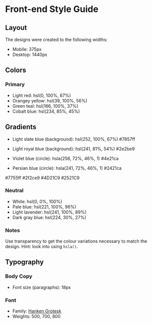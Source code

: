 # Front-end Style Guide

## Layout

The designs were created to the following widths:

- Mobile: 375px
- Desktop: 1440px

## Colors

### Primary
<!-- 973px-1110px  -->
- Light red: hsl(0, 100%, 67%)
- Orangey yellow: hsl(39, 100%, 56%)
- Green teal: hsl(166, 100%, 37%)
- Cobalt blue: hsl(234, 85%, 45%)

## Gradients

- Light slate blue (background): hsl(252, 100%, 67%)
	#7857ff
- Light royal blue (background): hsl(241, 81%, 54%)
	#2e2be9

- Violet blue (circle): hsla(256, 72%, 46%, 1)
	#4e21ca
- Persian blue (circle): hsla(241, 72%, 46%, 1)
	#2421ca

#7755ff
#2f2ce9
	#4D21C9
	#2521C9



### Neutral

- White: hsl(0, 0%, 100%)
- Pale blue: hsl(221, 100%, 96%)
- Light lavender: hsl(241, 100%, 89%)
- Dark gray blue: hsl(224, 30%, 27%)

### Notes

Use transparency to get the colour variations necessary to match the design. Hint: look into using `hsla()`.

## Typography

### Body Copy

- Font size (paragraphs): 18px

### Font

- Family: [Hanken Grotesk](https://fonts.google.com/specimen/Hanken+Grotesk)
- Weights: 500, 700, 800

